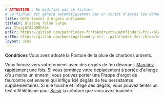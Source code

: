 ```yaml
---
# ATTENTION : Ne modifiez pas ce fichier
# Ce fichier est généré automatiquement par un script d'après les données du module Foundry VTT officiel et de sa traduction
title: Déferlement d'ergots enflammés
titleEn: Blazing Talon Surge
id: XYaaj872JOO9CAws
urlFr: https://gitlab.com/pathfinder-fr/foundryvtt-pathfinder2-fr/-/blob/master/data/feats/XYaaj872JOO9CAws.htm
urlEn: https://gitlab.com/hooking/foundry-vtt---pathfinder-2e/-/blob/master/packs/data/feats.db/blazing-talon-surge.json
layout: dons
---
```

**Conditions** Vous avez adopté la Posture de la pluie de charbons ardents.

Vous foncez vers votre ennemi avec des ergots de feu dévorant. [Marchez rapidement](../actions/marcher-rapidement.md) une fois. Si vous terminez votre déplacement à portée d'allonge d'au moins un ennemi, vous pouvez porter une Frappe d'ergot de feu'contre cet ennemi qui inflige <a class="inline-roll roll" title="persistent fire" data-mode="roll" data-flavor="persistent fire" data-formula="1d4"><i class="fas fa-dice-d20"></i>1d4</a> dégâts de feu persistantss supplémentaires. Si elle touche et inflige des dégâts, vous pouvez tenter un test d'Athlétisme pour [Saisir](../actions/saisir.md) la créature que vous avez touchée.
